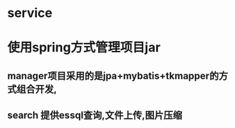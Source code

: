 # service
# 使用spring方式管理项目jar
## manager项目采用的是jpa+mybatis+tkmapper的方式组合开发,
## search 提供essql查询,文件上传,图片压缩
